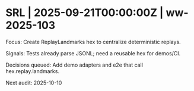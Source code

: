 # SRL | 2025-09-21T00:00:00Z | ww-2025-103

Focus: Create ReplayLandmarks hex to centralize deterministic replays.

Signals: Tests already parse JSONL; need a reusable hex for demos/CI.

Decisions queued: Add demo adapters and e2e that call hex.replay.landmarks.

Next audit: 2025-10-10
